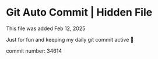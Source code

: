 # Git Auto Commit | Hidden File

This file was added Feb 12, 2025

Just for fun and keeping my daily git commit active 🤪

commit number: 34614
